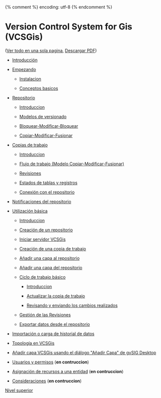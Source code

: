 {% comment %} encoding: utf-8 {% endcomment %}

# Version Control System for Gis (VCSGis)

([Ver todo en una sola pagina](VCSGis_Documentacion_de_usuario-es.md), [Descargar PDF](https://raw.githubusercontent.com/gvSIGAssociation/gvsig-desktop-docs/master/vcsgis/pdfs/gvSIG%20desktop%2C%20Version%20Control%20System%20for%20Gis%20(VCSGis)%20(v1.0.3-es).pdf))

* [Introducción](introduccion_t.md)

* [Empezando](empezando/index.md)

  * [Instalacion](empezando/instalacion_t.md)

  * [Conceptos basicos](empezando/conceptos_basicos_t.md)

* [Repositorio](repositorio/index.md)

  * [Introduccion](repositorio/introduccion_t.md)

  * [Modelos de versionado](repositorio/modelos_de_versionado_t.md)

  * [Bloquear-Modificar-Bloquear](repositorio/bloquear_modificar_bloquear_t.md)
  
  * [Copiar-Modificar-Fusionar](repositorio/copiar_modificar_fusionar_t.md)

* [Copias de trabajo](copias_de_trabajo/index.md)

  * [Introduccion](copias_de_trabajo/introduccion_t.md)

  * [Flujo de trabajo (Modelo  Copiar-Modificar-Fusionar)](copias_de_trabajo/flujo_de_trabajo_t.md)

  * [Revisiones](copias_de_trabajo/revisiones_t.md)

  * [Estados de tablas y registros](copias_de_trabajo/estados_de_tablas_y_registros_t.md)

  * [Conexión con el repositorio](copias_de_trabajo/conexion_con_el_repositorio_t.md)

* [Notificaciones del repositorio](notificaciones_del_repositorio_t.md)

* [Utilización básica](utilizacion_basica/index.md)

  * [Introduccion](utilizacion_basica/introduccion_t.md)

  * [Creación de un repositorio](utilizacion_basica/creacion_de_un_repositorio_t.md)

  * [Iniciar servidor VCSGis](utilizacion_basica/iniciar_servidor_t.md)

  * [Creación de una copia de trabajo](utilizacion_basica/creacion_de_copia_de_trabajo_t.md)

  * [Añadir una capa al repositorio](utilizacion_basica/añadir_capa_al_repositorio_t.md)

  * [Añadir una capa del repositorio](utilizacion_basica/añadir_una_capa_del_repositorio_t.md)

  * [Ciclo de trabajo básico](utilizacion_basica/ciclo_de_trabajo_basico/index.md)

    * [Introduccion](utilizacion_basica/ciclo_de_trabajo_basico/introduccion_t.md)

    * [Actualizar la copia de trabajo](utilizacion_basica/ciclo_de_trabajo_basico/actualizar_copia_de_trabajo_t.md)

    * [Revisando y enviando los cambios realizados](utilizacion_basica/ciclo_de_trabajo_basico/revisando_cambios_t.md)

  * [Gestión de las Revisiones](utilizacion_basica/gestion_de_las_revisiones_t.md)
  
  * [Exportar datos desde el repositorio](utilizacion_basica/exportar_datos_desde_el_repositorio_t.md)

* [Importación o carga de historial de datos](importacion_de_historial_de_datos_t.md)

* [Topología en VCSGis](topologia_t.md)

* [Añadir capa VCSGis usando el diálogo "Añadir Capa" de gvSIG Desktop](dialogo_de_anadir_capa_t.md)

* [Usuarios y permisos](usuarios_y_permisos/index.md) (**en contruccion**)

* [Asignación de recursos a una entidad](asignar_recursos/index.md) (**en contruccion**)

* [Consideraciones](consideraciones_t.md) (**en contruccion**)

[Nivel superior](../index.md)


 
